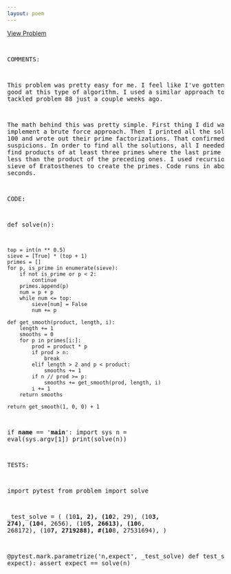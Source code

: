 ```yaml
---
layout: poem
---
```



<html><head><title>Euler - Problem 668</title>
<p><a href="http://projecteuler.net/problem=668" target="_blank">View Problem</a></p>
<pre>

COMMENTS:

This problem was pretty easy for me.  I feel like I've gotten pretty good at
this type of algorithm.  I used a similar approach to how I tackled problem 88
just a couple weeks ago.

The math behind this was pretty simple.  First thing I did was implement a
brute force approach.  Then I printed all the solutions below 100 and wrote out
their prime factorizations.  That confirmed my suspicions.  In order to find
all the solutions, all I needed to do was find products of at least three
primes where the last prime added is less than the product of the preceding
ones.  I used recursion and the sieve of Eratosthenes to create the primes.
Code runs in about 51 seconds.


CODE:

def solve(n):

    top = int(n ** 0.5)
    sieve = [True] * (top + 1)
    primes = []
    for p, is_prime in enumerate(sieve):
        if not is_prime or p < 2:
            continue
        primes.append(p)
        num = p + p
        while num <= top:
            sieve[num] = False
            num += p

    def get_smooth(product, length, i):
        length += 1
        smooths = 0
        for p in primes[i:]:
            prod = product * p
            if prod > n:
                break
            elif length > 2 and p < product:
                smooths += 1
            if n // prod >= p:
                smooths += get_smooth(prod, length, i)
            i += 1
        return smooths

    return get_smooth(1, 0, 0) + 1


if __name__ == '__main__':
    import sys
    n = eval(sys.argv[1])
    print(solve(n))


TESTS:

import pytest
from problem import solve

_test_solve = (
        (10**1, 2),
        (10**2, 29),
        (10**3, 274),
        (10**4, 2656),
        (10**5, 26613),
        (10**6, 268172),
        (10**7, 2719288),
        #(10**8, 27531694),
)

@pytest.mark.parametrize('n,expect', _test_solve)
def test_solve(n, expect):
    assert expect == solve(n)

</pre></body></html>
